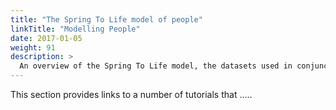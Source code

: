 ```yaml
---
title: "The Spring To Life model of people"
linkTitle: "Modelling People"
date: 2017-01-05
weight: 91
description: >
  An overview of the Spring To Life model, the datasets used in conjunction with that model and model analyses.
---
```


This section provides links to a number of tutorials that .....

